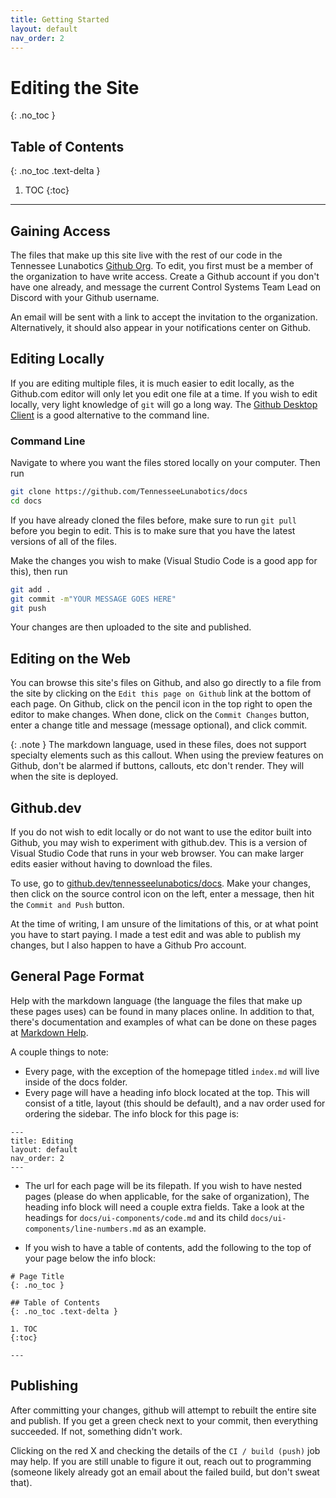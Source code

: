 ```yaml
---
title: Getting Started
layout: default
nav_order: 2
---
```


# Editing the Site
{: .no_toc }

## Table of Contents
{: .no_toc .text-delta }

1. TOC
{:toc}

---

## Gaining Access

The files that make up this site live with the rest of our code in the Tennessee Lunabotics 
[Github Org]. To edit, you first must be a member of the organization to have write access. 
Create a Github account if you don't have one already, and message the current Control Systems 
Team Lead on Discord with your Github username.

An email will be sent with a link to accept the invitation to the organization. Alternatively, it
should also appear in your notifications center on Github.

## Editing Locally

If you are editing multiple files, it is much easier to edit locally, as the Github.com editor will
only let you edit one file at a time. If you wish to edit locally, very light knowledge of `git` 
will go a long way. The [Github Desktop Client] is a good alternative to the command line.

### Command Line

Navigate to where you want the files stored locally on your computer. Then run
```sh
git clone https://github.com/TennesseeLunabotics/docs
cd docs
```

If you have already cloned the files before, make sure to run `git pull` before you begin to edit. 
This is to make sure that you have the latest versions of all of the files.

Make the changes you wish to make (Visual Studio Code is a good app for this), then run
```sh
git add .
git commit -m"YOUR MESSAGE GOES HERE"
git push
```

Your changes are then uploaded to the site and published.

## Editing on the Web

You can browse this site's files on Github, and also go directly to a file from the site by
clicking on the `Edit this page on Github` link at the bottom of each page. On Github, click
on the pencil icon in the top right to open the editor to make changes. When done, click on 
the `Commit Changes` button, enter a change title and message (message optional), and click 
commit.

{: .note }
The markdown language, used in these files, does not support specialty elements such as this
callout. When using the preview features on Github, don't be alarmed if buttons, callouts, etc
don't render. They will when the site is deployed.

## Github.dev

If you do not wish to edit locally or do not want to use the editor built into Github,
you may wish to experiment with github.dev. This is a version of Visual Studio Code that runs
in your web browser. You can make larger edits easier without having to download the files.

To use, go to [github.dev/tennesseelunabotics/docs](https://github.dev/tennesseelunabotics/docs).
Make your changes, then click on the source control icon on the left, enter a message, then hit
the `Commit and Push` button.

At the time of writing, I am unsure of the limitations of this, or at what point you have to 
start paying. I made a test edit and was able to publish my changes, but I also happen to 
have a Github Pro account.

## General Page Format

Help with the markdown language (the language the files that make up these pages uses) can be
found in many places online. In addition to that, there's documentation and examples of what
can be done on these pages at [Markdown Help](docs/ui-components.md).

A couple things to note:
- Every page, with the exception of the homepage titled `index.md` will live inside of the docs folder.
- Every page will have a heading info block located at the top. This will consist of a title, layout (this should be default), and a nav order used for ordering the sidebar. The info block for this page is: 
```
---
title: Editing
layout: default
nav_order: 2
---
```
- The url for each page will be its filepath. If you wish to have nested pages (please do when applicable,
for the sake of organization), The heading info block will need a couple extra fields. Take a look at the headings 
for `docs/ui-components/code.md` and its child `docs/ui-components/line-numbers.md` as an example.

- If you wish to have a table of contents, add the following to the top of your page below the info block:
```
# Page Title
{: .no_toc }

## Table of Contents
{: .no_toc .text-delta }

1. TOC
{:toc}

---
```

## Publishing

After committing your changes, github will attempt to rebuilt the entire site and publish. If you get a green check
next to your commit, then everything succeeded. If not, something didn't work. 

[](../assets/images/editing-help-commit-example.png)

Clicking on the red X and checking the details of the `CI / build (push)` job may help. If you are still unable to figure it out, reach out to programming (someone likely already got an email about the failed build, but don't sweat that).



[Github Org]: https://github.com/TennesseeLunabotics
[Github Desktop Client]: https://desktop.github.com/